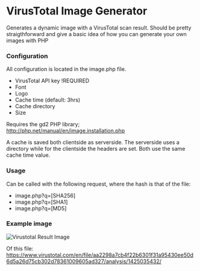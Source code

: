 # VirusTotal Image Generator
Generates a dynamic image with a VirusTotal scan result.
Should be pretty straigthforward and give a basic idea of how you can generate your own images with PHP

### Configuration
All configuration is located in the image.php file.
- VirusTotal API key !REQUIRED
- Font
- Logo
- Cache time (default: 3hrs)
- Cache directory
- Size

Requires the gd2 PHP library;
http://php.net/manual/en/image.installation.php

A cache is saved both clientside as serverside.
The serverside uses a directory while for the clientside the headers are set.
Both use the same cache time value.

### Usage
Can be called with the following request, where the hash is that of the file:
- image.php?q=[SHA256]
- image.php?q=[SHA1]
- image.php?q=[MD5]

### Example image
![Virustotal Result Image](http://i.imgur.com/vLpLjSq.png)

Of this file:
https://www.virustotal.com/en/file/aa2298a7cb4f22b6301f31a95430ee50d6d5a26d75cb302d78361009605ad327/analysis/1425035432/
